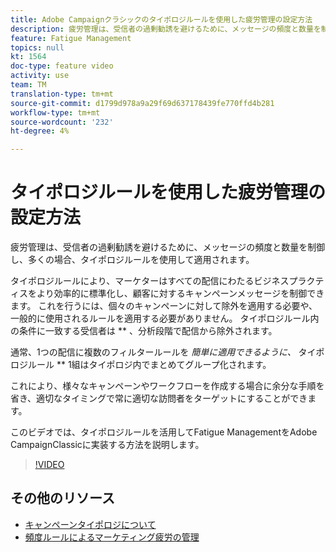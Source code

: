 ```yaml
---
title: Adobe Campaignクラシックのタイポロジルールを使用した疲労管理の設定方法
description: 疲労管理は、受信者の過剰勧誘を避けるために、メッセージの頻度と数量を制御し、多くの場合、タイポロジルールを使用して適用されます。 このビデオでは、タイポロジルールを活用してFatigue ManagementをAdobe CampaignClassicに実装する方法を説明します。
feature: Fatigue Management
topics: null
kt: 1564
doc-type: feature video
activity: use
team: TM
translation-type: tm+mt
source-git-commit: d1799d978a9a29f69d637178439fe770ffd4b281
workflow-type: tm+mt
source-wordcount: '232'
ht-degree: 4%

---
```



# タイポロジルールを使用した疲労管理の設定方法

疲労管理は、受信者の過剰勧誘を避けるために、メッセージの頻度と数量を制御し、多くの場合、タイポロジルールを使用して適用されます。

タイポロジルールにより、マーケターはすべての配信にわたるビジネスプラクティスをより効率的に標準化し、顧客に対するキャンペーンメッセージを制御できます。 これを行うには、個々のキャンペーンに対して除外を適用する必要や、一般的に使用されるルールを適用する必要がありません。 タイポロジルール内の条件に一致する受信者は ** 、分析段階で配信から除外されます。

通常、1つの配信に複数のフィルタールールを *簡単に適用できるように、* タイポロジルール ** 1組はタイポロジ内でまとめてグループ化されます。

これにより、様々なキャンペーンやワークフローを作成する場合に余分な手順を省き、適切なタイミングで常に適切な訪問者をターゲットにすることができます。

このビデオでは、タイポロジルールを活用してFatigue ManagementをAdobe CampaignClassicに実装する方法を説明します。

>[!VIDEO](https://video.tv.adobe.com/v/25090?quality=12)

## その他のリソース

* [キャンペーンタイポロジについて](https://docs.adobe.com/content/help/en/campaign-classic/using/orchestrating-campaigns/campaign-optimization/about-campaign-typologies.html)
* [頻度ルールによるマーケティング疲労の管理](https://docs.adobe.com/content/help/en/campaign-classic/using/orchestrating-campaigns/campaign-optimization/pressure-rules.html)

